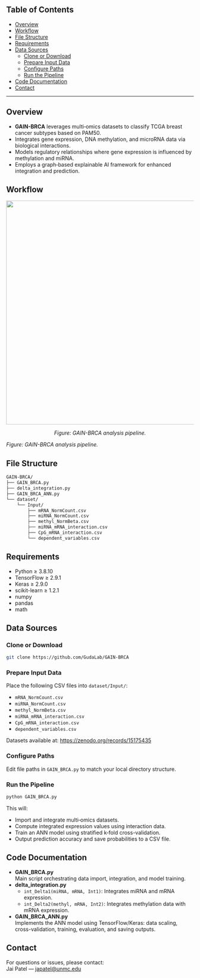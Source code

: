 <a name="table-of-contents"></a>
## Table of Contents

- [Overview](#overview)
- [Workflow](#workflow)
- [File Structure](#file-structure)
- [Requirements](#requirements)
- [Data Sources](#data-sources)
  - [Clone or Download](#clone-or-download)
  - [Prepare Input Data](#prepare-input-data)
  - [Configure Paths](#configure-paths)
  - [Run the Pipeline](#run-the-pipeline)
- [Code Documentation](#code-documentation)
- [Contact](#contact)

---

<a name="overview"></a>
## Overview

- **GAIN-BRCA** leverages multi‑omics datasets to classify TCGA breast cancer subtypes based on PAM50.
- Integrates gene expression, DNA methylation, and microRNA data via biological interactions.
- Models regulatory relationships where gene expression is influenced by methylation and miRNA.
- Employs a graph‑based explainable AI framework for enhanced integration and prediction.

<a name="workflow"></a>
## Workflow

<p align="center">
  <img src="https://github.com/user-attachments/assets/f7a5bedb-94e3-47f9-bc6e-584084d4704a" width="600" />
</p>

<p align="center">
  <em>Figure: GAIN-BRCA analysis pipeline.</em>
</p>

*Figure: GAIN-BRCA analysis pipeline.*

<a name="file-structure"></a>
## File Structure

```bash
GAIN-BRCA/
├── GAIN_BRCA.py
├── delta_integration.py
├── GAIN_BRCA_ANN.py
└── dataset/
    └── Input/
        ├── mRNA_NormCount.csv
        ├── miRNA_NormCount.csv
        ├── methyl_NormBeta.csv
        ├── miRNA_mRNA_interaction.csv
        ├── CpG_mRNA_interaction.csv
        └── dependent_variables.csv
```

<a name="requirements"></a>
## Requirements

- Python ≥ 3.8.10  
- TensorFlow ≥ 2.9.1  
- Keras ≥ 2.9.0  
- scikit-learn ≥ 1.2.1  
- numpy  
- pandas  
- math

<a name="data-sources"></a>
## Data Sources

<a name="clone-or-download"></a>
### Clone or Download
```bash
git clone https://github.com/GudaLab/GAIN-BRCA
```

<a name="prepare-input-data"></a>
### Prepare Input Data

Place the following CSV files into `dataset/Input/`:

- `mRNA_NormCount.csv`
- `miRNA_NormCount.csv`
- `methyl_NormBeta.csv`
- `miRNA_mRNA_interaction.csv`
- `CpG_mRNA_interaction.csv`
- `dependent_variables.csv`

Datasets available at: https://zenodo.org/records/15175435

<a name="configure-paths"></a>
### Configure Paths

Edit file paths in `GAIN_BRCA.py` to match your local directory structure.

<a name="run-the-pipeline"></a>
### Run the Pipeline
```bash
python GAIN_BRCA.py
```
This will:

- Import and integrate multi‑omics datasets.  
- Compute integrated expression values using interaction data.  
- Train an ANN model using stratified k‑fold cross-validation.  
- Output prediction accuracy and save probabilities to a CSV file.

<a name="code-documentation"></a>
## Code Documentation

- **GAIN_BRCA.py**  
  Main script orchestrating data import, integration, and model training.
- **delta_integration.py**  
  - `int_Delta1(miRNA, mRNA, Int1)`: Integrates miRNA and mRNA expression.  
  - `int_Delta2(methyl, mRNA, Int2)`: Integrates methylation data with mRNA expression.
- **GAIN_BRCA_ANN.py**  
  Implements the ANN model using TensorFlow/Keras: data scaling, cross-validation, training, evaluation, and saving outputs.

<a name="contact"></a>
## Contact

For questions or issues, please contact:  
Jai Patel — japatel@unmc.edu
